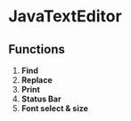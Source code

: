 # JavaTextEditor

<h2> Functions </h2>

<ol>
  <li><b>Find</b></li>
  <li><b>Replace</b></li>
  <li><b>Print</b></li>
  <li><b>Status Bar</b></li>
  <li><b>Font select & size </b></li>
</ol>

<img src="https://i.imgur.com/lvw5Iqo.png" alt="">
